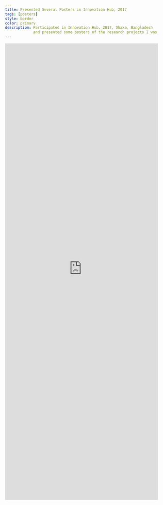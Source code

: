 ```yaml
---
title: Presented Several Posters in Innovation Hub, 2017 
tags: [posters]
style: border 
color: primary 
description: Participated in Innovation Hub, 2017, Dhaka, Bangladesh
             and presented some posters of the research projects I was working on back then.
---
```


<iframe src="https://ugradcsebuetacbd-my.sharepoint.com/personal/1405079_ad_ugrad_cse_buet_ac_bd/_layouts/15/Doc.aspx?sourcedoc={35947387-a449-4a0c-8389-f39eae8a89f4}&amp;action=embedview&amp;wdAr=0.6666666666666666" width="100%" height="1500px" frameborder="0">This is an embedded <a target="_blank" href="https://office.com">Microsoft Office</a> presentation, powered by <a target="_blank" href="https://office.com/webapps">Office</a>.</iframe>
